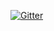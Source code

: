 

[![Gitter](https://badges.gitter.im/Join%20Chat.svg)](https://gitter.im/selmanon/Android-Libraries?utm_source=badge&utm_medium=badge&utm_campaign=pr-badge&utm_content=badge)